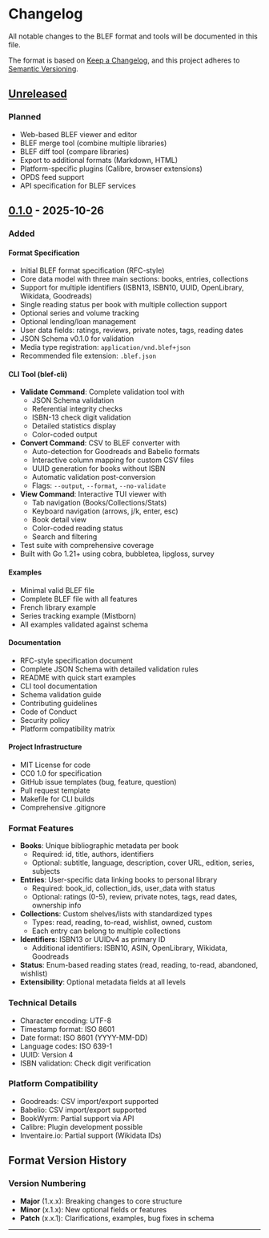 # Changelog

All notable changes to the BLEF format and tools will be documented in this file.

The format is based on [Keep a Changelog](https://keepachangelog.com/en/1.0.0/),
and this project adheres to [Semantic Versioning](https://semver.org/spec/v2.0.0.html).

## [Unreleased]

### Planned
- Web-based BLEF viewer and editor
- BLEF merge tool (combine multiple libraries)
- BLEF diff tool (compare libraries)
- Export to additional formats (Markdown, HTML)
- Platform-specific plugins (Calibre, browser extensions)
- OPDS feed support
- API specification for BLEF services

## [0.1.0] - 2025-10-26

### Added

#### Format Specification
- Initial BLEF format specification (RFC-style)
- Core data model with three main sections: books, entries, collections
- Support for multiple identifiers (ISBN13, ISBN10, UUID, OpenLibrary, Wikidata, Goodreads)
- Single reading status per book with multiple collection support
- Optional series and volume tracking
- Optional lending/loan management
- User data fields: ratings, reviews, private notes, tags, reading dates
- JSON Schema v0.1.0 for validation
- Media type registration: `application/vnd.blef+json`
- Recommended file extension: `.blef.json`

#### CLI Tool (blef-cli)
- **Validate Command**: Complete validation tool with
  - JSON Schema validation
  - Referential integrity checks
  - ISBN-13 check digit validation
  - Detailed statistics display
  - Color-coded output
- **Convert Command**: CSV to BLEF converter with
  - Auto-detection for Goodreads and Babelio formats
  - Interactive column mapping for custom CSV files
  - UUID generation for books without ISBN
  - Automatic validation post-conversion
  - Flags: `--output`, `--format`, `--no-validate`
- **View Command**: Interactive TUI viewer with
  - Tab navigation (Books/Collections/Stats)
  - Keyboard navigation (arrows, j/k, enter, esc)
  - Book detail view
  - Color-coded reading status
  - Search and filtering
- Test suite with comprehensive coverage
- Built with Go 1.21+ using cobra, bubbletea, lipgloss, survey

#### Examples
- Minimal valid BLEF file
- Complete BLEF file with all features
- French library example
- Series tracking example (Mistborn)
- All examples validated against schema

#### Documentation
- RFC-style specification document
- Complete JSON Schema with detailed validation rules
- README with quick start examples
- CLI tool documentation
- Schema validation guide
- Contributing guidelines
- Code of Conduct
- Security policy
- Platform compatibility matrix

#### Project Infrastructure
- MIT License for code
- CC0 1.0 for specification
- GitHub issue templates (bug, feature, question)
- Pull request template
- Makefile for CLI builds
- Comprehensive .gitignore

### Format Features
- **Books**: Unique bibliographic metadata per book
  - Required: id, title, authors, identifiers
  - Optional: subtitle, language, description, cover URL, edition, series, subjects
- **Entries**: User-specific data linking books to personal library
  - Required: book_id, collection_ids, user_data with status
  - Optional: ratings (0-5), review, private notes, tags, read dates, ownership info
- **Collections**: Custom shelves/lists with standardized types
  - Types: read, reading, to-read, wishlist, owned, custom
  - Each entry can belong to multiple collections
- **Identifiers**: ISBN13 or UUIDv4 as primary ID
  - Additional identifiers: ISBN10, ASIN, OpenLibrary, Wikidata, Goodreads
- **Status**: Enum-based reading states (read, reading, to-read, abandoned, wishlist)
- **Extensibility**: Optional metadata fields at all levels

### Technical Details
- Character encoding: UTF-8
- Timestamp format: ISO 8601
- Date format: ISO 8601 (YYYY-MM-DD)
- Language codes: ISO 639-1
- UUID: Version 4
- ISBN validation: Check digit verification

### Platform Compatibility
- Goodreads: CSV import/export supported
- Babelio: CSV import/export supported
- BookWyrm: Partial support via API
- Calibre: Plugin development possible
- Inventaire.io: Partial support (Wikidata IDs)

## Format Version History

### Version Numbering
- **Major** (1.x.x): Breaking changes to core structure
- **Minor** (x.1.x): New optional fields or features
- **Patch** (x.x.1): Clarifications, examples, bug fixes in schema

---

[Unreleased]: https://github.com/yoanbernabeu/BLEF/compare/v0.1.0...HEAD
[0.1.0]: https://github.com/yoanbernabeu/BLEF/releases/tag/v0.1.0

